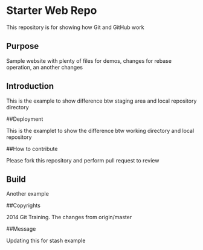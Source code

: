 # Starter Web Repo

This repository is for showing how Git and GitHub work

## Purpose

Sample website with plenty of files for demos, changes for rebase operation, an another changes

## Introduction

This is the example to show difference btw staging area and local repository directory

##Deployment

This is the examplet to show the difference btw working directory and local repository

##How to contribute

Please fork this repository and perform pull request to review

## Build

Another example

##Copyrights

2014 Git Training. The changes from origin/master

##Message

Updating this for stash example
